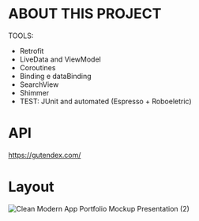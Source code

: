 # ABOUT THIS PROJECT

TOOLS: 
- Retrofit
- LiveData and ViewModel 
- Coroutines
- Binding e dataBinding
- SearchView
- Shimmer
- TEST: JUnit and automated (Espresso + Roboeletric) 

# API 
https://gutendex.com/

# Layout

![Clean Modern App Portfolio Mockup Presentation (2)](https://github.com/BruMedeiross/BOOKSTORE/assets/62109684/da06d532-3645-423b-9923-e2e5bf85744b)
